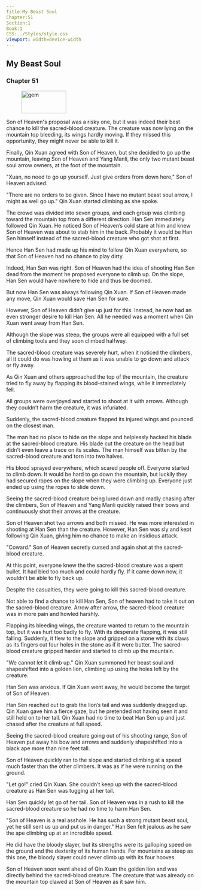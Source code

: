 ```yaml
---
Title:My Beast Soul 
Chapter:51 
Section:1 
Book:1 
CSS:../Styles/style.css 
viewport: width=device-width
---
```

  
## My Beast Soul
### Chapter 51
  
<figure>
	<img src="../Images/gem.gif" alt="gem" id="gem" width="120" height="60" />
</figure>
  

  
Son of Heaven's proposal was a risky one, but it was indeed their best chance to kill the sacred-blood creature. The creature was now lying on the mountain top bleeding, its wings hardly moving. If they missed this opportunity, they might never be able to kill it.

Finally, Qin Xuan agreed with Son of Heaven, but she decided to go up the mountain, leaving Son of Heaven and Yang Manli, the only two mutant beast soul arrow owners, at the foot of the mountain.

"Xuan, no need to go up yourself. Just give orders from down here," Son of Heaven advised.

"There are no orders to be given. Since I have no mutant beast soul arrow, I might as well go up." Qin Xuan started climbing as she spoke.

The crowd was divided into seven groups, and each group was climbing toward the mountain top from a different direction. Han Sen immediately followed Qin Xuan. He noticed Son of Heaven’s cold stare at him and knew Son of Heaven was about to stab him in the back. Probably it would be Han Sen himself instead of the sacred-blood creature who got shot at first.

Hence Han Sen had made up his mind to follow Qin Xuan everywhere, so that Son of Heaven had no chance to play dirty.

Indeed, Han Sen was right. Son of Heaven had the idea of shooting Han Sen dead from the moment he proposed everyone to climb up. On the slope, Han Sen would have nowhere to hide and thus be doomed.

But now Han Sen was always following Qin Xuan. If Son of Heaven made any move, Qin Xuan would save Han Sen for sure.

However, Son of Heaven didn’t give up just for this. Instead, he now had an even stronger desire to kill Han Sen. All he needed was a moment when Qin Xuan went away from Han Sen.

Although the slope was steep, the groups were all equipped with a full set of climbing tools and they soon climbed halfway.

The sacred-blood creature was severely hurt, when it noticed the climbers, all it could do was howling at them as it was unable to go down and attack or fly away.

As Qin Xuan and others approached the top of the mountain, the creature tried to fly away by flapping its blood-stained wings, while it immediately fell.

All groups were overjoyed and started to shoot at it with arrows. Although they couldn’t harm the creature, it was infuriated.

Suddenly, the sacred-blood creature flapped its injured wings and pounced on the closest man.

The man had no place to hide on the slope and helplessly hacked his blade at the sacred-blood creature. His blade cut the creature on the head but didn’t even leave a trace on its scales. The man himself was bitten by the sacred-blood creature and torn into two halves.

His blood sprayed everywhere, which scared people off. Everyone started to climb down. It would be hard to go down the mountain, but luckily they had secured ropes on the slope when they were climbing up. Everyone just ended up using the ropes to slide down.

Seeing the sacred-blood creature being lured down and madly chasing after the climbers, Son of Heaven and Yang Manli quickly raised their bows and continuously shot their arrows at the creature.

Son of Heaven shot two arrows and both missed. He was more interested in shooting at Han Sen than the creature. However, Han Sen was sly and kept following Qin Xuan, giving him no chance to make an insidious attack.

"Coward." Son of Heaven secretly cursed and again shot at the sacred-blood creature.

At this point, everyone knew the the sacred-blood creature was a spent bullet. It had bled too much and could hardly fly. If it came down now, it wouldn’t be able to fly back up.

Despite the casualties, they were going to kill this sacred-blood creature.

Not able to find a chance to kill Han Sen, Son of heaven had to take it out on the sacred-blood creature. Arrow after arrow, the sacred-blood creature was in more pain and howled harshly.

Flapping its bleeding wings, the creature wanted to return to the mountain top, but it was hurt too badly to fly. With its desperate flapping, it was still falling. Suddenly, it flew to the slope and gripped on a stone with its claws as its fingers cut four holes in the stone as if it were butter. The sacred-blood creature gripped harder and started to climb up the mountain.

"We cannot let it climb up." Qin Xuan summoned her beast soul and shapeshifted into a golden lion, climbing up using the holes left by the creature.

Han Sen was anxious. If Qin Xuan went away, he would become the target of Son of Heaven.

Han Sen reached out to grab the lion’s tail and was suddenly dragged up. Qin Xuan gave him a fierce gaze, but he pretended not having seen it and still held on to her tail. Qin Xuan had no time to beat Han Sen up and just chased after the creature at full speed.

Seeing the sacred-blood creature going out of his shooting range, Son of Heaven put away his bow and arrows and suddenly shapeshifted into a black ape more than nine feet tall.

Son of Heaven quickly ran to the slope and started climbing at a speed much faster than the other climbers. It was as if he were running on the ground.

"Let go!" cried Qin Xuan. She couldn’t keep up with the sacred-blood creature as Han Sen was tugging at her tail.

Han Sen quickly let go of her tail. Son of Heaven was in a rush to kill the sacred-blood creature so he had no time to harm Han Sen.

"Son of Heaven is a real asshole. He has such a strong mutant beast soul, yet he still sent us up and put us in danger." Han Sen felt jealous as he saw the ape climbing up at an incredible speed.

He did have the bloody slayer, but its strengths were its galloping speed on the ground and the dexterity of its human hands. For mountains as steep as this one, the bloody slayer could never climb up with its four hooves.

Son of Heaven soon went ahead of Qin Xuan the golden lion and was directly behind the sacred-blood creature. The creature that was already on the mountain top clawed at Son of Heaven as it saw him.